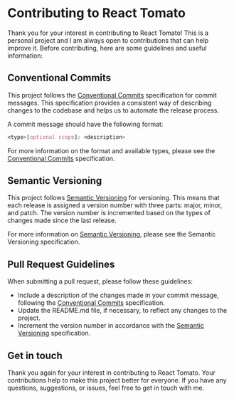 # Contributing to React Tomato

Thank you for your interest in contributing to React Tomato! This is a personal project and I am always open to contributions that can help improve it. Before contributing, here are some guidelines and useful information:

## Conventional Commits

This project follows the [Conventional Commits](https://www.conventionalcommits.org/en/v1.0.0/) specification for commit messages. This specification provides a consistent way of describing changes to the codebase and helps us to automate the release process.

A commit message should have the following format:

```css
<type>[optional scope]: <description>
```

For more information on the format and available types, please see the [Conventional Commits](https://www.conventionalcommits.org/en/v1.0.0/) specification.

## Semantic Versioning

This project follows [Semantic Versioning](https://semver.org/) for versioning. This means that each release is assigned a version number with three parts: major, minor, and patch. The version number is incremented based on the types of changes made since the last release.

For more information on [Semantic Versioning](https://semver.org/), please see the Semantic Versioning specification.

## Pull Request Guidelines

When submitting a pull request, please follow these guidelines:

- Include a description of the changes made in your commit message, following the [Conventional Commits](https://www.conventionalcommits.org/en/v1.0.0/) specification.
- Update the README.md file, if necessary, to reflect any changes to the project.
- Increment the version number in accordance with the [Semantic Versioning](https://semver.org/) specification.

## Get in touch

Thank you again for your interest in contributing to React Tomato. Your contributions help to make this project better for everyone. If you have any questions, suggestions, or issues, feel free to get in touch with me.